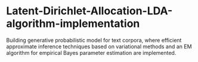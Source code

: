 # Latent-Dirichlet-Allocation-LDA-algorithm-implementation
Building generative probabilistic model for text corpora, where efficient approximate inference techniques based on variational methods and an EM algorithm for empirical Bayes parameter estimation are implemented.

